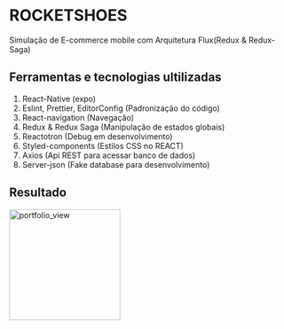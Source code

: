 # ROCKETSHOES
Simulação de E-commerce mobile com Arquitetura Flux(Redux & Redux-Saga)  

## Ferramentas e tecnologias ultilizadas
1. React-Native (expo)
2. Eslint, Prettier, EditorConfig (Padronização do código)
3. React-navigation (Navegação)
4. Redux & Redux Saga (Manipulação de estados globais)
5. Reactotron (Debug em desenvolvimento)
6. Styled-components (Estilos CSS no REACT)
7. Axios (Api REST para acessar banco de dados)
8. Server-json (Fake database para desenvolvimento)


## Resultado
<img width="200" alt="portfolio_view" src="https://github.com/denisonfer/rocketshoes-mobile/blob/master/.github/rocketshoes-mobile.gif">
